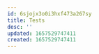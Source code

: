 ```yaml
---
id: 6sjojx3o0i3hxf473a267sy
title: Tests
desc: ''
updated: 1657529747411
created: 1657529747411
---
```


